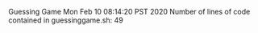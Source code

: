 Guessing Game 
Mon Feb 10 08:14:20 PST 2020
Number of lines of code contained in guessinggame.sh: 
49
